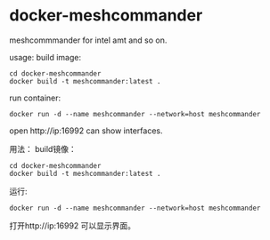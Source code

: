 # docker-meshcommander
meshcommmander for intel amt and so on.

usage:
build image:
```
cd docker-meshcommander
docker build -t meshcommander:latest . 
```
run container:

```
docker run -d --name meshcommander --network=host meshcommander
```
open http://ip:16992 can show interfaces.

用法：
build镜像：
```
cd docker-meshcommander
docker build -t meshcommander:latest . 
```
运行:
```
docker run -d --name meshcommander --network=host meshcommander
```

打开http://ip:16992 可以显示界面。
